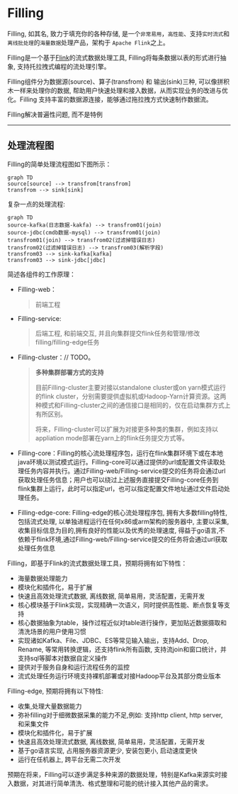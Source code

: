 

# Filling

Filling, 如其名, 致力于填充你的各种存储,  是一个`非常易用`，`高性能`、支持`实时流式`和`离线批处理`的`海量数据`处理产品，架构于 `Apache Flink`之上。

Filling是一个基于[Flink](https://flink.apache.org/)的流式数据处理工具, Filling将每条数据以表的形式进行抽象, 支持托拉拽式编程的流处理引擎。

Filling组件分为数据源(source)、算子(transfrom) 和 输出(sink)三种, 可以像拼积木一样来处理你的数据, 帮助用户快速处理和接入数据，从而实现业务的改进与优化。Filling 支持丰富的数据源连接，能够通过拖拉拽方式快速制作数据流。

Filling解决普遍性问题, 而不是特例

------

## 处理流程图

Filling的简单处理流程图如下图所示：

```Mermaid
graph TD
source[source] --> transfrom[transfrom]
transfrom --> sink[sink]
```

复杂一点的处理流程:

```Mermaid
graph TD
source-kafka(日志数据-kakfa) --> transfrom01(join)
source-jdbc(cmdb数据-mysql) --> transfrom01(join)
transfrom01(join) --> transfrom02(过滤掉错误日志)
transfrom02(过滤掉错误日志) --> transfrom03(解析字段)
transfrom03 --> sink-kafka[kafka]
transfrom03 --> sink-jdbc[jdbc]
```

简述各组件的工作原理：

- Filling-web：
  
  > 前端工程
  
- Filling-service:
  
  > 后端工程, 和前端交互, 并且向集群提交flink任务和管理/修改filling/filling-edge任务
  
- Filling-cluster：// TODO。

  > **多种集群部署方式的支持**
  >
  > 目前Filling-cluster主要对接以standalone cluster或on yarn模式运行的flink cluster，分别需要提供虚拟机或Hadoop-Yarn计算资源。这两种模式和Filling-cluster之间的通信接口是相同的，仅在启动集群方式上有所区别。
  >
  > 将来，Filling-cluster可以扩展为对接更多种类的集群，例如支持以appliation mode部署在yarn上的flink任务提交方式等。

- Filling-core：Filling的核心流处理程序包，运行在flink集群环境下或在本地java环境以测试模式运行。Filling-core可以通过提供的url或配置文件读取处理任务内容并执行。通过Filling-web/Filling-service提交的任务将会通过url获取处理任务信息；用户也可以绕过上述服务直接提交Filling-core任务到flink集群上运行，此时可以指定url，也可以指定配置文件地址通过文件启动处理任务。

- Filling-edge-core: Filling-edge的核心流处理程序包, 拥有大多数filling特性, 包括流式处理,  以单独进程运行在任何x86或arm架构的服务器中, 主要以采集, 收集目标信息为目的,拥有良好的性能以及优秀的处理速度, 得益于go语言,不依赖于flink环境,通过Filling-web/Filling-service提交的任务将会通过url获取处理任务信息

Filling，即基于Flink的流式数据处理工具，预期将拥有如下特性：

- 海量数据处理能力
- 模块化和插件化，易于扩展
- 快速且高效处理流式数据, 离线数据, 简单易用，灵活配置，无需开发
- 核心模块基于Flink实现，实现精确一次语义，同时提供高性能、断点恢复等支持
- 核心数据抽象为table，操作过程近似对table进行操作，更加贴近数据摄取和清洗场景的用户使用习惯
- 实现诸如Kafka、File、JDBC、ES等常见输入输出，支持Add、Drop, Rename, 等常用转换逻辑，还支持flink所有函数, 支持流join和窗口统计，并支持sql等脚本对数据自定义操作
- 提供对于服务自身和运行流程任务的监控
- 流式处理任务运行环境支持裸机部署或对接Hadoop平台及其部分商业版本

Filling-edge, 预期将拥有以下特性:
- 收集,处理大量数据能力
- 弥补filling对于细微数据采集的能力不足,例如: 支持http client, http server, 和采集文件
- 模块化和插件化，易于扩展
- 快速且高效处理流式数据, 离线数据, 简单易用，灵活配置，无需开发
- 基于go语言实现, 占用服务器资源更少, 安装包更小, 启动速度更快
- 运行在任机器上, 跨平台无需二次开发

预期在将来，Filling可以逐步满足多种来源的数据处理，特别是Kafka来源实时接入数据，对其进行简单清洗、格式整理和可能的统计接入其他产品的需求。

